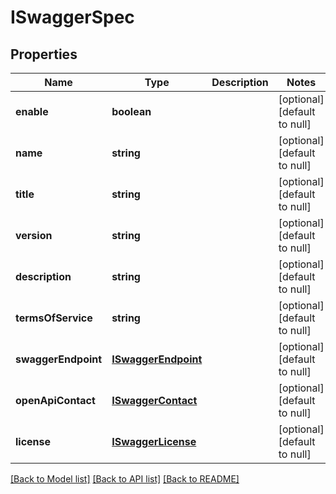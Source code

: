 # ISwaggerSpec

## Properties
Name | Type | Description | Notes
------------ | ------------- | ------------- | -------------
**enable** | **boolean** |  | [optional] [default to null]
**name** | **string** |  | [optional] [default to null]
**title** | **string** |  | [optional] [default to null]
**version** | **string** |  | [optional] [default to null]
**description** | **string** |  | [optional] [default to null]
**termsOfService** | **string** |  | [optional] [default to null]
**swaggerEndpoint** | [**ISwaggerEndpoint**](ISwaggerEndpoint.md) |  | [optional] [default to null]
**openApiContact** | [**ISwaggerContact**](ISwaggerContact.md) |  | [optional] [default to null]
**license** | [**ISwaggerLicense**](ISwaggerLicense.md) |  | [optional] [default to null]

[[Back to Model list]](../README.md#documentation-for-models) [[Back to API list]](../README.md#documentation-for-api-endpoints) [[Back to README]](../README.md)


